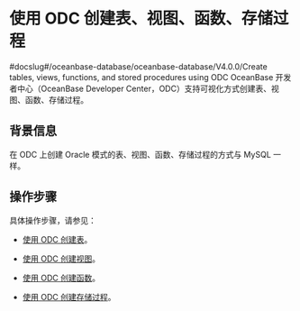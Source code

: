 # 使用 ODC 创建表、视图、函数、存储过程
#docslug#/oceanbase-database/oceanbase-database/V4.0.0/Create tables, views, functions, and stored procedures using ODC
OceanBase 开发者中心（OceanBase Developer Center，ODC）支持可视化方式创建表、视图、函数、存储过程。

## 背景信息

在 ODC 上创建 Oracle 模式的表、视图、函数、存储过程的方式与 MySQL 一样。

## 操作步骤

具体操作步骤，请参见：

* [使用 ODC 创建表](t2184302.md#topic-2184302)。

* [使用 ODC 创建视图](t2199116.md#topic-2199116)。

* [使用 ODC 创建函数](t2199117.md#topic-2199117)。

* [使用 ODC 创建存储过程](t2199118.md#topic-2199118)。

